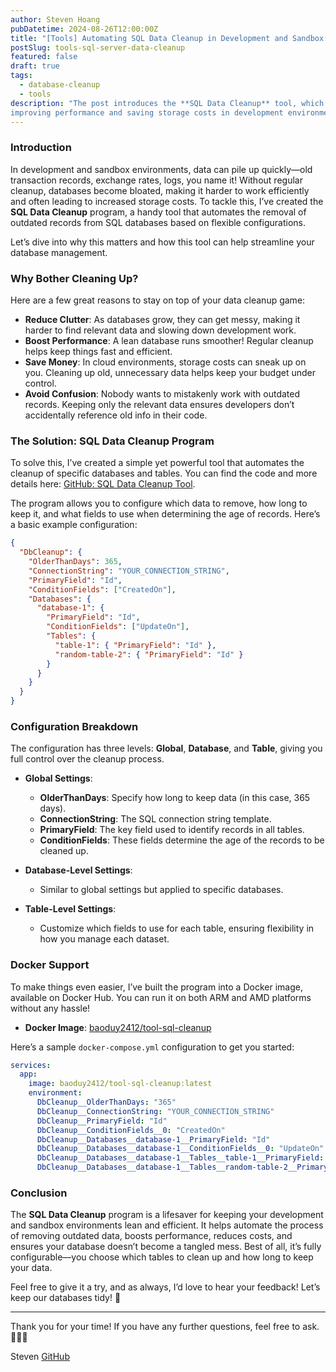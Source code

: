 ```yaml
---
author: Steven Hoang
pubDatetime: 2024-08-26T12:00:00Z
title: "[Tools] Automating SQL Data Cleanup in Development and Sandbox Environments"
postSlug: tools-sql-server-data-cleanup
featured: false
draft: true
tags:
  - database-cleanup
  - tools
description: "The post introduces the **SQL Data Cleanup** tool, which automates the removal of old records from SQL databases, 
improving performance and saving storage costs in development environments. It includes configuration options and Docker support for easy setup."
---
```


### Introduction

In development and sandbox environments, data can pile up quickly—old transaction records, exchange rates, logs, you name it! Without regular cleanup, databases become bloated, making it harder to work efficiently and often leading to increased storage costs. To tackle this, I’ve created the **SQL Data Cleanup** program, a handy tool that automates the removal of outdated records from SQL databases based on flexible configurations.

Let’s dive into why this matters and how this tool can help streamline your database management.

### Why Bother Cleaning Up?

Here are a few great reasons to stay on top of your data cleanup game:

- **Reduce Clutter**: As databases grow, they can get messy, making it harder to find relevant data and slowing down development work.
- **Boost Performance**: A lean database runs smoother! Regular cleanup helps keep things fast and efficient.
- **Save Money**: In cloud environments, storage costs can sneak up on you. Cleaning up old, unnecessary data helps keep your budget under control.
- **Avoid Confusion**: Nobody wants to mistakenly work with outdated records. Keeping only the relevant data ensures developers don’t accidentally reference old info in their code.

### The Solution: SQL Data Cleanup Program

To solve this, I’ve created a simple yet powerful tool that automates the cleanup of specific databases and tables. You can find the code and more details here: [GitHub: SQL Data Cleanup Tool](https://github.com/baoduy/tool-sql-data-cleanup).

The program allows you to configure which data to remove, how long to keep it, and what fields to use when determining the age of records. Here’s a basic example configuration:

```json
{
  "DbCleanup": {
    "OlderThanDays": 365,
    "ConnectionString": "YOUR_CONNECTION_STRING",
    "PrimaryField": "Id",
    "ConditionFields": ["CreatedOn"],
    "Databases": {
      "database-1": {
        "PrimaryField": "Id",
        "ConditionFields": ["UpdateOn"],
        "Tables": {
          "table-1": { "PrimaryField": "Id" },
          "random-table-2": { "PrimaryField": "Id" }
        }
      }
    }
  }
}
```

### Configuration Breakdown

The configuration has three levels: **Global**, **Database**, and **Table**, giving you full control over the cleanup process.

- **Global Settings**:

  - **OlderThanDays**: Specify how long to keep data (in this case, 365 days).
  - **ConnectionString**: The SQL connection string template.
  - **PrimaryField**: The key field used to identify records in all tables.
  - **ConditionFields**: These fields determine the age of the records to be cleaned up.

- **Database-Level Settings**:

  - Similar to global settings but applied to specific databases.

- **Table-Level Settings**:
  - Customize which fields to use for each table, ensuring flexibility in how you manage each dataset.

### Docker Support

To make things even easier, I’ve built the program into a Docker image, available on Docker Hub. You can run it on both ARM and AMD platforms without any hassle!

- **Docker Image**: [baoduy2412/tool-sql-cleanup](https://hub.docker.com/r/baoduy2412/tool-sql-cleanup)

Here’s a sample `docker-compose.yml` configuration to get you started:

```yaml
services:
  app:
    image: baoduy2412/tool-sql-cleanup:latest
    environment:
      DbCleanup__OlderThanDays: "365"
      DbCleanup__ConnectionString: "YOUR_CONNECTION_STRING"
      DbCleanup__PrimaryField: "Id"
      DbCleanup__ConditionFields__0: "CreatedOn"
      DbCleanup__Databases__database-1__PrimaryField: "Id"
      DbCleanup__Databases__database-1__ConditionFields__0: "UpdateOn"
      DbCleanup__Databases__database-1__Tables__table-1__PrimaryField: "Id"
      DbCleanup__Databases__database-1__Tables__random-table-2__PrimaryField: "Id"
```

### Conclusion

The **SQL Data Cleanup** program is a lifesaver for keeping your development and sandbox environments lean and efficient. It helps automate the process of removing outdated data, boosts performance, reduces costs, and ensures your database doesn’t become a tangled mess. Best of all, it’s fully configurable—you choose which tables to clean up and how long to keep your data.

Feel free to give it a try, and as always, I’d love to hear your feedback! Let’s keep our databases tidy! 🚀

---

Thank you for your time! If you have any further questions, feel free to ask. 🌟✨🎁

Steven
[GitHub](<[https://github.com/baoduy](https://github.com/baoduy)>)
